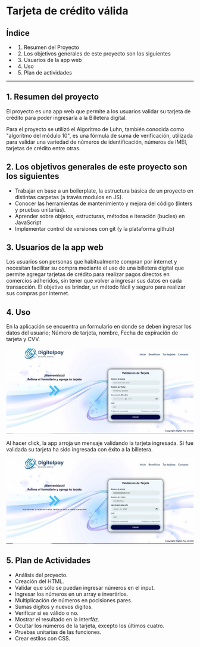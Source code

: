 # Tarjeta de crédito válida

## Índice

* 1. Resumen del Proyecto
* 2. Los objetivos generales de este proyecto son los siguientes
* 3. Usuarios de la app web
* 4. Uso
* 5. Plan de actividades

***

## 1. Resumen del proyecto

El proyecto es una app web que permite a los usuarios validar su tarjeta 
de crédito para poder ingresarla a la Billetera digital.

Para el proyecto se utilizó el Algoritmo de Luhn, también conocida como 
"algoritmo del módulo 10", es una fórmula de suma de verificación, utilizada
para validar una variedad de números de identificación, números de IMEI,
tarjetas de crédito entre otras.

## 2. Los objetivos generales de este proyecto son los siguientes

* Trabajar en base a un boilerplate, la estructura básica de un proyecto en
  distintas carpetas (a través modulos en JS).
* Conocer las herramientas de mantenimiento y mejora del código (linters y
  pruebas unitarias).
* Aprender sobre objetos, estructuras, métodos e iteración (bucles)
  en JavaScript
* Implementar control de versiones con git (y la plataforma github)

## 3. Usuarios de la app web

Los usuarios son personas que habitualmente compran por internet y necesitan
facilitar su compra mediante el uso de una billetera digital que permite agregar 
tarjetas de crédito para realizar pagos directos en comercios adheridos, sin tener que 
volver a ingresar sus datos en cada transacción. El objetivo es brindar, un método 
fácil y seguro para realizar sus compras por internet.

## 4. Uso
En la aplicación se encuentra un formulario en donde se deben ingresar los datos
del usuario; Número de tarjeta, nombre, Fecha de expiración de tarjeta y CVV.

![foto1](/images/2.JPG)

Al hacer click, la app arroja un mensaje validando la tarjeta ingresada. Si fue validada
su tarjeta ha sido ingresada con éxito a la billetera.

![foto2](/images/1.JPG)

## 5. Plan de Actividades
* Análisis del proyecto.
* Creación del HTML.
* Validar que sólo se puedan ingresar números en el input.
* Ingresar los números en un array e invertirlos.
* Multiplicación de números en pocisiones pares.
* Sumas dígitos y nuevos dígitos.
* Verificar si es válido o no.
* Mostrar el resultado en la interfáz.
* Ocultar los números de la tarjeta, excepto los últimos cuatro.
* Pruebas unitarias de las funciones.
* Crear estilos con CSS.







